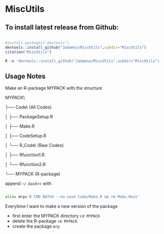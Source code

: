 # MiscUtils


## To install latest release from Github:

```r

#install.packages("devtools")
devtools::install_github("Jadamso/MiscUtils",subdir="MiscUtils")
citation("MiscUtils")

R -e 'devtools::install_github("Jadamso/MiscUtils",subdir="MiscUtils")'

```

## Usage Notes

Make an R-package MYPACK with the structure


MYPACK\

  ├── Code\ (All Codes)

  │   ├── PackageSetup.R

  │   ├── Make.R

  │   ├── CodeSetup.R

  │   └── R_Code\ (Raw Codes)

  │       ├── Rfunction1.R

  │       └── Rfunction2.R

  └── MYPACK (R-package)


append `~/.bashrc` with

```bash

alias mrp='R CMD BATCH --no-save Code/Make.R && rm Make.Rout'

```

Everytime I want to make a new version of the package
  * first enter the MYPACK directory `cd MYPACK`
  * delete the R-package `rm MYPACK`
  * create the package `mrp`

